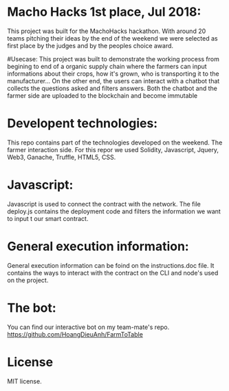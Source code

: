 # Macho Hacks 1st place, Jul 2018:
This project was built for the MachoHacks hackathon. With around 20 teams pitching their ideas by the end of the weekend we were selected as first place by the judges and by the peoples choice award.

#Usecase:
This project was built to demonstrate the working process from begining to end of a organic supply chain where the farmers can input informations about their crops, how it's grown, who is transporting it to the manufacturer...
On the other end, the users can interact with a chatbot that collects the questions asked and filters answers.
Both the chatbot and the farmer side are uploaded to the blockchain and become immutable

# Developent technologies:
This repo contains part of the technologies developed on the weekend. The farmer interaction side.
For this repor we used Solidity, Javascript, Jquery, Web3, Ganache, Truffle, HTML5, CSS.

# Javascript:
Javascript is used to connect the contract with the network. The file deploy.js contains the deployment code and filters the information we want to input t our smart contract.

# General execution information:
General execution information can be foind on the instructions.doc file. It contains the ways to interact with the contract on the CLI and node's used on the project.

# The bot:
You can find our interactive bot on my team-mate's repo.
https://github.com/HoangDieuAnh/FarmToTable

# License
MIT license.